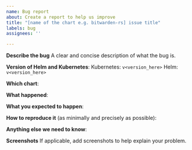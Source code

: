 ```yaml
---
name: Bug report
about: Create a report to help us improve
title: "[name of the chart e.g. bitwarden-rs] issue title"
labels: bug
assignees: ''

---
```


**Describe the bug**
A clear and concise description of what the bug is.

**Version of Helm and Kubernetes**:
Kubernetes: `v<version_here>`
Helm: `v<version_here>`

**Which chart**:
<!-- eg. bitwarden-rs:v0.2.0 -->

**What happened**:


**What you expected to happen**:


**How to reproduce it** (as minimally and precisely as possible):


**Anything else we need to know**:

**Screenshots**
If applicable, add screenshots to help explain your problem.
